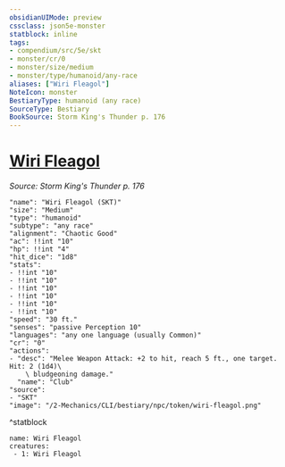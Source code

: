 ```yaml
---
obsidianUIMode: preview
cssclass: json5e-monster
statblock: inline
tags:
- compendium/src/5e/skt
- monster/cr/0
- monster/size/medium
- monster/type/humanoid/any-race
aliases: ["Wiri Fleagol"]
NoteIcon: monster
BestiaryType: humanoid (any race)
SourceType: Bestiary
BookSource: Storm King's Thunder p. 176
---
```

# [Wiri Fleagol](2-Mechanics/CLI/bestiary/npc/wiri-fleagol-skt.md)
*Source: Storm King's Thunder p. 176*  

```statblock
"name": "Wiri Fleagol (SKT)"
"size": "Medium"
"type": "humanoid"
"subtype": "any race"
"alignment": "Chaotic Good"
"ac": !!int "10"
"hp": !!int "4"
"hit_dice": "1d8"
"stats":
- !!int "10"
- !!int "10"
- !!int "10"
- !!int "10"
- !!int "10"
- !!int "10"
"speed": "30 ft."
"senses": "passive Perception 10"
"languages": "any one language (usually Common)"
"cr": "0"
"actions":
- "desc": "Melee Weapon Attack: +2 to hit, reach 5 ft., one target. Hit: 2 (1d4)\
    \ bludgeoning damage."
  "name": "Club"
"source":
- "SKT"
"image": "/2-Mechanics/CLI/bestiary/npc/token/wiri-fleagol.png"
```
^statblock

```encounter-table
name: Wiri Fleagol
creatures:
 - 1: Wiri Fleagol
```